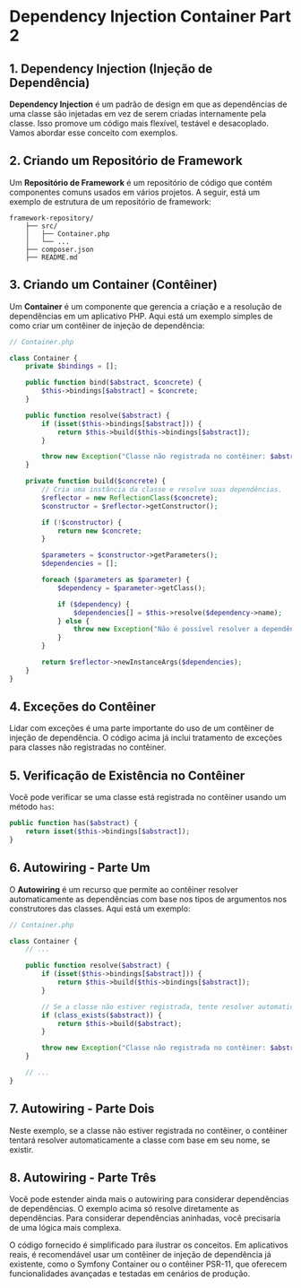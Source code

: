 # Dependency Injection Container Part 2

## 1. Dependency Injection (Injeção de Dependência)

**Dependency Injection** é um padrão de design em que as dependências de uma classe são injetadas em vez de serem criadas internamente pela classe. Isso promove um código mais flexível, testável e desacoplado. Vamos abordar esse conceito com exemplos.

## 2. Criando um Repositório de Framework

Um **Repositório de Framework** é um repositório de código que contém componentes comuns usados em vários projetos. A seguir, está um exemplo de estrutura de um repositório de framework:

```plaintext
framework-repository/
    ├── src/
    │   ├── Container.php
    │   └── ...
    ├── composer.json
    ├── README.md
```

## 3. Criando um Container (Contêiner)

Um **Container** é um componente que gerencia a criação e a resolução de dependências em um aplicativo PHP. Aqui está um exemplo simples de como criar um contêiner de injeção de dependência:

```php
// Container.php

class Container {
    private $bindings = [];

    public function bind($abstract, $concrete) {
        $this->bindings[$abstract] = $concrete;
    }

    public function resolve($abstract) {
        if (isset($this->bindings[$abstract])) {
            return $this->build($this->bindings[$abstract]);
        }

        throw new Exception("Classe não registrada no contêiner: $abstract");
    }

    private function build($concrete) {
        // Cria uma instância da classe e resolve suas dependências.
        $reflector = new ReflectionClass($concrete);
        $constructor = $reflector->getConstructor();

        if (!$constructor) {
            return new $concrete;
        }

        $parameters = $constructor->getParameters();
        $dependencies = [];

        foreach ($parameters as $parameter) {
            $dependency = $parameter->getClass();

            if ($dependency) {
                $dependencies[] = $this->resolve($dependency->name);
            } else {
                throw new Exception("Não é possível resolver a dependência: " . $parameter->name);
            }
        }

        return $reflector->newInstanceArgs($dependencies);
    }
}
```

## 4. Exceções do Contêiner

Lidar com exceções é uma parte importante do uso de um contêiner de injeção de dependência. O código acima já inclui tratamento de exceções para classes não registradas no contêiner.

## 5. Verificação de Existência no Contêiner

Você pode verificar se uma classe está registrada no contêiner usando um método `has`:

```php
public function has($abstract) {
    return isset($this->bindings[$abstract]);
}
```

## 6. Autowiring - Parte Um

O **Autowiring** é um recurso que permite ao contêiner resolver automaticamente as dependências com base nos tipos de argumentos nos construtores das classes. Aqui está um exemplo:

```php
// Container.php

class Container {
    // ...

    public function resolve($abstract) {
        if (isset($this->bindings[$abstract])) {
            return $this->build($this->bindings[$abstract]);
        }

        // Se a classe não estiver registrada, tente resolver automaticamente com autowiring.
        if (class_exists($abstract)) {
            return $this->build($abstract);
        }

        throw new Exception("Classe não registrada no contêiner: $abstract");
    }

    // ...
}
```

## 7. Autowiring - Parte Dois

Neste exemplo, se a classe não estiver registrada no contêiner, o contêiner tentará resolver automaticamente a classe com base em seu nome, se existir.

## 8. Autowiring - Parte Três

Você pode estender ainda mais o autowiring para considerar dependências de dependências. O exemplo acima só resolve diretamente as dependências. Para considerar dependências aninhadas, você precisaria de uma lógica mais complexa.

O código fornecido é simplificado para ilustrar os conceitos. Em aplicativos reais, é recomendável usar um contêiner de injeção de dependência já existente, como o Symfony Container ou o contêiner PSR-11, que oferecem funcionalidades avançadas e testadas em cenários de produção.